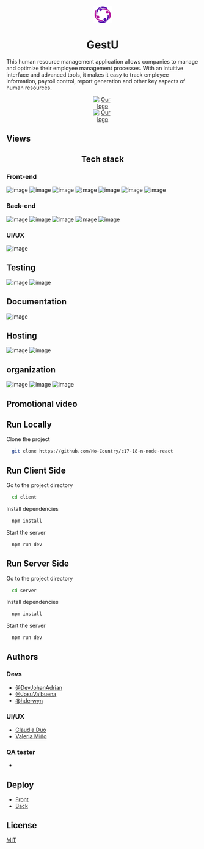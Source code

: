 
<div align="center"> 
    <img 
      style="display: block; 
            margin-left: auto;
            margin-right: auto;
            width: 10%;"
      src="./Client/src/assets/icons/icon-logo.svg" 
      alt="Our logo">
  </img>
</div>

<h1 align="center">GestU</h1>


This human resource management application allows companies to manage and optimize their employee management processes. With an intuitive interface and advanced tools, it makes it easy to track employee information, payroll control, report generation and other key aspects of human resources.


<div align="center"> 
  <a href="">    
    <img
      style="display: block; 
            margin-left: auto;
            margin-right: auto;
            width: 10%;"
      src="https://img.shields.io/badge/Demo-000000" 
      alt="Our logo">
        </img>
  </a>
 <a href="https://www.figma.com/design/fnI1QtamZGIW4NaNactfFP/Proyecto-No-Country?node-id=0-1&node-type=canvas&t=wnEFcTHNe0krCLh5-0" target="_blank">    
          <img 
      style="display: block; 
            margin-left: auto;
            margin-right: auto;
            width: 10%;"
      src="https://img.shields.io/badge/Dise%C3%B1o-000000 "
      alt="Our logo">
  </img>
    </a>
</div>


## Views

<h2 align="center">Tech stack</h2>

### Front-end
![image](https://img.shields.io/badge/React-20232A?style=for-the-badge&logo=react&logoColor=61DAFB)
![image](https://img.shields.io/badge/Vite-B73BFE?style=for-the-badge&logo=vite&logoColor=FFD62E)
![image](https://img.shields.io/badge/axios-671ddf?&style=for-the-badge&logo=axios&logoColor=white)
![image](https://img.shields.io/badge/React_Router-CA4245?style=for-the-badge&logo=react-router&logoColor=white)
![image](https://img.shields.io/badge/TypeScript-3178C6?style=for-the-badge&logo=typescript&logoColor=white)
![image](https://img.shields.io/badge/Material--UI-007FFF?style=for-the-badge&logo=mui&logoColor=white)
![image](https://img.shields.io/badge/Redux-764ABC?style=for-the-badge&logo=redux&logoColor=white)


### Back-end
![image](https://img.shields.io/badge/Node%20js-339933?style=for-the-badge&logo=nodedotjs&logoColor=white)
![image](https://img.shields.io/badge/Express%20js-000000?style=for-the-badge&logo=express&logoColor=white)
![image](https://img.shields.io/badge/JWT-000000?style=for-the-badge&logo=JSON%20web%20tokens&logoColor=white)
![image](https://img.shields.io/badge/Prisma-3982CE?style=for-the-badge&logo=Prisma&logoColor=white)
![image](https://img.shields.io/badge/PostgreSQL-4169E1?style=for-the-badge&logo=postgresql&logoColor=white)

### UI/UX
![image](https://img.shields.io/badge/Figma-F24E1E?style=for-the-badge&logo=figma&logoColor=white)

## Testing
![image](https://img.shields.io/badge/Postman-FF6C37?style=for-the-badge&logo=Postman&logoColor=white)
![image](https://img.shields.io/badge/Vitest-6E9F18?style=for-the-badge&logo=vitest&logoColor=white)
  
## Documentation
![image](https://img.shields.io/badge/Swagger-85EA2D?style=for-the-badge&logo=Swagger&logoColor=white)

## Hosting
![image](https://img.shields.io/badge/Render-46E3B7?style=for-the-badge&logo=render&logoColor=white)
![image](https://img.shields.io/badge/Vercel-000000?style=for-the-badge&logo=vercel&logoColor=white)

## organization
![image](https://img.shields.io/badge/Trello-0052CC?style=for-the-badge&logo=trello&logoColor=white)
![image](https://img.shields.io/badge/Slack-4A154B?style=for-the-badge&logo=slack&logoColor=white)
![image](https://img.shields.io/badge/Google%20Meet-00897B?style=for-the-badge&logo=google-meet&logoColor=white)

## Promotional video

## Run  Locally

Clone the project

```bash
  git clone https://github.com/No-Country/c17-18-n-node-react
```

## Run Client Side
Go to the project directory

```bash
  cd client
```

Install dependencies

```bash
  npm install
```

Start the server

```bash
  npm run dev
```


## Run Server Side 

Go to the project directory

```bash
  cd server
```

Install dependencies

```bash
  npm install
```

Start the server

```bash
  npm run dev
```

## Authors
### Devs
- [@DevJohanAdrian](https://www.github.com/DevJohanAdrian)
- [@JosuValbuena](https://www.github.com/JosueValbuena)
- [@hderwyn](https://www.github.com/hderwyn)
  
### UI/UX
- [Claudia Duo](www.linkedin.com/in/claudia-duo-b559025a)
- [Valeria Miño](https://www.linkedin.com/in/valeria-mi%C3%B1o-896748230/)
  
### QA tester
- 






## Deploy

- [Front](https://urbano-burger.vercel.app)
- [Back](https://urbano-burger-api.vercel.app/v1)

## License
[MIT](https://choosealicense.com/licenses/mit/)
